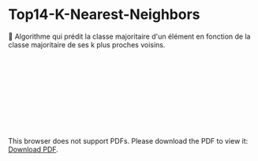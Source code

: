 # Top14-K-Nearest-Neighbors
 🏉 Algorithme qui prédit la classe majoritaire d'un élément en fonction de la classe majoritaire de ses k plus proches voisins. 



<object data="http://yoursite.com/the.pdf" type="application/pdf" width="700px" height="700px">
    <embed src="http://yoursite.com/the.pdf">
        <p>This browser does not support PDFs. Please download the PDF to view it: <a href="http://yoursite.com/the.pdf">Download PDF</a>.</p>
    </embed>
</object>

